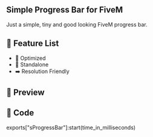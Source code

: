 
## Simple Progress Bar for FiveM 
Just a simple, tiny and good looking FiveM progress bar. 



## 🌟 Feature List 
- 📲 Optimized
- 🚀 Standalone
- ➡️ Resolution Friendly 

## 👀 Preview 

## 🤖 Code

exports["sProgressBar"]:start(time_in_milliseconds)